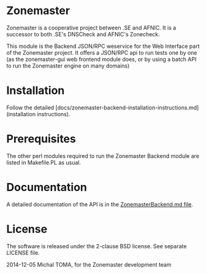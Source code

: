 Zonemaster
==========

Zonemaster is a cooperative project between .SE and AFNIC. It is a successor
to both .SE's DNSCheck and AFNIC's Zonecheck.

This module is the Backend JSON/RPC weservice for the Web Interface part of
the Zonemaster project. It offers a JSON/RPC api to run tests one by one
(as the zonemaster-gui web frontend module does, or by using a batch API to
run the Zonemaster engine on many domains)

Installation
============

Follow the detailed
[docs/zonemaster-backend-installation-instructions.md](installation instructions).

Prerequisites
=============

The other perl modules required to run the Zonemaster Backend module are
listed in Makefile.PL as usual. 

Documentation
=============

A detailed documentation of the API is in the
[ZonemasterBackend.md file](docs/ZonemasterBackend.md).

License
=======

The software is released under the 2-clause BSD license. See separate LICENSE file.


2014-12-05 Michal TOMA, for the Zonemaster development team
